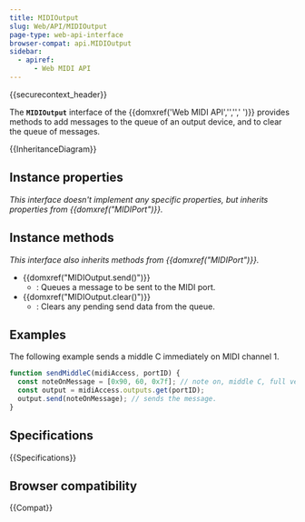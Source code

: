 ```yaml
---
title: MIDIOutput
slug: Web/API/MIDIOutput
page-type: web-api-interface
browser-compat: api.MIDIOutput
sidebar:
  - apiref:
      - Web MIDI API
---
```


{{securecontext_header}}

The **`MIDIOutput`** interface of the {{domxref('Web MIDI API','','',' ')}} provides methods to add messages to the queue of an output device, and to clear the queue of messages.

{{InheritanceDiagram}}

## Instance properties

_This interface doesn't implement any specific properties, but inherits properties from {{domxref("MIDIPort")}}._

## Instance methods

_This interface also inherits methods from {{domxref("MIDIPort")}}._

- {{domxref("MIDIOutput.send()")}}
  - : Queues a message to be sent to the MIDI port.
- {{domxref("MIDIOutput.clear()")}}
  - : Clears any pending send data from the queue.

## Examples

The following example sends a middle C immediately on MIDI channel 1.

```js
function sendMiddleC(midiAccess, portID) {
  const noteOnMessage = [0x90, 60, 0x7f]; // note on, middle C, full velocity
  const output = midiAccess.outputs.get(portID);
  output.send(noteOnMessage); // sends the message.
}
```

## Specifications

{{Specifications}}

## Browser compatibility

{{Compat}}
